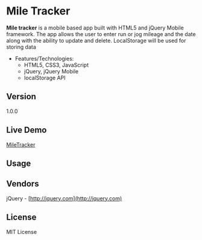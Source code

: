 # Mile Tracker

**Mile tracker** is a mobile based app built with HTML5 and jQuery Mobile framework. The app allows the user to enter run or jog mileage and the date along with the ability to update and delete. LocalStorage will be used for storing data

* Features/Technologies: 
  * HTML5, CSS3, JavaScript
  * jQuery, jQuery Mobile
  * localStorage API

## Version
1.0.0

## Live Demo
 [MileTracker](http://jyotsnasingh.com/projects/JavaScript/MileTracker-MobileApp/)

## Usage
  

## Vendors
jQuery - [http://jquery.com](http://jquery.com) 


## License
MIT License
